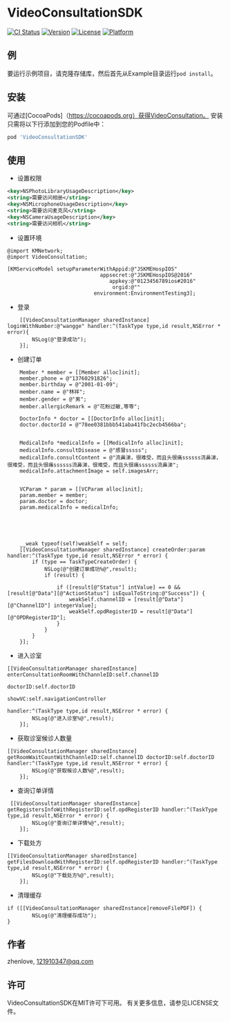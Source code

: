 # VideoConsultationSDK

[![CI Status](https://img.shields.io/travis/zhenlove/VideoConsultationSDK.svg?style=flat)](https://travis-ci.org/zhenlove/VideoConsultationSDK)
[![Version](https://img.shields.io/cocoapods/v/VideoConsultationSDK.svg?style=flat)](https://cocoapods.org/pods/VideoConsultationSDK)
[![License](https://img.shields.io/cocoapods/l/VideoConsultationSDK.svg?style=flat)](https://cocoapods.org/pods/VideoConsultationSDK)
[![Platform](https://img.shields.io/cocoapods/p/VideoConsultationSDK.svg?style=flat)](https://cocoapods.org/pods/VideoConsultationSDK)

## 例

要运行示例项目，请克隆存储库，然后首先从Example目录运行`pod install`。


## 安装

可通过[CocoaPods]（https://cocoapods.org）获得VideoConsultation。 安装
只需将以下行添加到您的Podfile中：

```ruby
pod 'VideoConsultationSDK'
```

## 使用

- 设置权限
```xml
<key>NSPhotoLibraryUsageDescription</key>
<string>需要访问相册</string>
<key>NSMicrophoneUsageDescription</key>
<string>需要访问麦克风</string>
<key>NSCameraUsageDescription</key>
<string>需要访问相机</string>
```

- 设置环境
```objc
@import KMNetwork;
@import VideoConsultation;

[KMServiceModel setupParameterWithAppid:@"JSKMEHospIOS"
                              appsecret:@"JSKMEHospIOS@2016"
                                 appkey:@"0123456789ios#2016"
                                  orgid:@""
                            environment:EnvironmentTesting3];
```
- 登录
```objc
    [[VideoConsultationManager sharedInstance] loginWithNumber:@"wangge" handler:^(TaskType type,id result,NSError * error){
        NSLog(@"登录成功");
    }];
```

- 创建订单
```objc
    Member * member = [[Member alloc]init];
    member.phone = @"13760291826";
    member.birthday = @"2001-01-09";
    member.name = @"林祥";
    member.gender = @"男";
    member.allergicRemark = @"花粉过敏,等等";
    
    DoctorInfo * doctor = [[DoctorInfo alloc]init];
    doctor.doctorId = @"78ee0381bbb541aba41fbc2ecb4566ba";

    
    MedicalInfo *medicalInfo = [[MedicalInfo alloc]init];
    medicalInfo.consultDisease = @"感冒sssss";
    medicalInfo.consultContent = @"流鼻涕，很难受，而且头很痛ssssss流鼻涕，很难受，而且头很痛ssssss流鼻涕，很难受，而且头很痛ssssss流鼻涕";
    medicalInfo.attachmentImage = self.imagesArr;
    
    
    VCParam * param = [[VCParam alloc]init];
    param.member = member;
    param.doctor = doctor;
    param.medicalInfo = medicalInfo;
    
    

    
    
    __weak typeof(self)weakSelf = self;
    [[VideoConsultationManager sharedInstance] createOrder:param handler:^(TaskType type,id result,NSError * error) {
        if (type == TaskTypeCreateOrder) {
            NSLog(@"创建订单成功%@",result);
            if (result) {

                if ([result[@"Status"] intValue] == 0 && [result[@"Data"][@"ActionStatus"] isEqualToString:@"Success"]) {
                    weakSelf.channelID = [result[@"Data"][@"ChannelID"] integerValue];
                    weakSelf.opdRegisterID = result[@"Data"][@"OPDRegisterID"];
                }
            }
        }
    }];
```

- 进入诊室
```objc
[[VideoConsultationManager sharedInstance] enterConsultationRoomWithChannleID:self.channelID
                                                                         doctorID:self.doctorID
                                                                           showVC:self.navigationController
                                                                          handler:^(TaskType type,id result,NSError * error) {
        NSLog(@"进入诊室%@",result);
    }];
```

- 获取诊室候诊人数量
```objc
[[VideoConsultationManager sharedInstance] getRoomWaitCountWithChannleID:self.channelID doctorID:self.doctorID handler:^(TaskType type,id result,NSError * error) {
        NSLog(@"获取候诊人数%@",result);
    }];
```

- 查询订单详情
```objc
 [[VideoConsultationManager sharedInstance] getRegistersInfoWithRegisterID:self.opdRegisterID handler:^(TaskType type,id result,NSError * error) {
        NSLog(@"查询订单详情%@",result);
    }];
```
- 下载处方
```objc
[[VideoConsultationManager sharedInstance] getFilesDownloadWithRegisterID:self.opdRegisterID handler:^(TaskType type,id result,NSError * error) {
        NSLog(@"下载处方%@",result);
    }];
```

- 清理缓存
```objc
if ([[VideoConsultationManager sharedInstance]removeFilePDF]) {
        NSLog(@"清理缓存成功");
}
```
## 作者

zhenlove, 121910347@qq.com

## 许可

VideoConsultationSDK在MIT许可下可用。 有关更多信息，请参见LICENSE文件。
